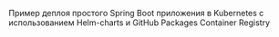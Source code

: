 Пример деплоя простого Spring Boot приложения в Kubernetes с использованием Helm-charts и GitHub Packages Container Registry
